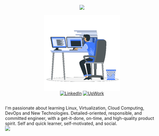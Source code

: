 <div>
    <p align="center">
  <a href="https://github.com/DenverCoder1/readme-typing-svg"><img src="https://readme-typing-svg.herokuapp.com?font=Time+New+Roman&color=cyan&size=25&center=true&vCenter=true&width=600&height=100&lines=Hi+there+I'm+Mostafa..&hearts;++;Cloud+DevOps+Engineer,;Problem+Solver,;Love+to+learn+new+technologies..<3"></a>
</p>
    <div align=center>
<picture> <img align="center" src="https://github.com/0xAbdulKhalid/0xAbdulKhalid/raw/main/assets/mdImages/Right_Side.gif" width = 250px></picture>
    </div>
    <div align=center>
        <a href="https://www.linkedin.com/in/mostafa-ahmed-go/"><img src="https://img.shields.io/badge/Linkedin-0077b5?style=flat&logo=linkedin" alt="LinkedIn" /></a>
        <a href="https://www.upwork.com/freelancers/~01124a626c4d5c572b"><img src="https://img.shields.io/badge/Upwork-494949?style=flat&logo=upwork" alt="UpWork" /></a>
<div align=left>
 <br> 
                
I'm passionate about learning Linux, Virtualization, Cloud Computing, DevOps and New Technologies.
Detailed-oriented, responsible, and committed engineer, with a get-it-done, on-time, and high-quality product spirit. Self and quick learner, self-motivated, and social.
<br>
<img src="https://user-images.githubusercontent.com/73097560/115834477-dbab4500-a447-11eb-908a-139a6edaec5c.gif">
<br>
<br>
<br>

<!--
**Mostafa9766/Mostafa9766** is a ✨ _special_ ✨ repository because its `README.md` (this file) appears on your GitHub profile.

Here are some ideas to get you started:

- 🔭 I’m currently working on ...
- 🌱 I’m currently learning ...
- 👯 I’m looking to collaborate on ...
- 🤔 I’m looking for help with ...
- 💬 Ask me about ...
- 📫 How to reach me: ...
- 😄 Pronouns: ...
- ⚡ Fun fact: ...
-->
